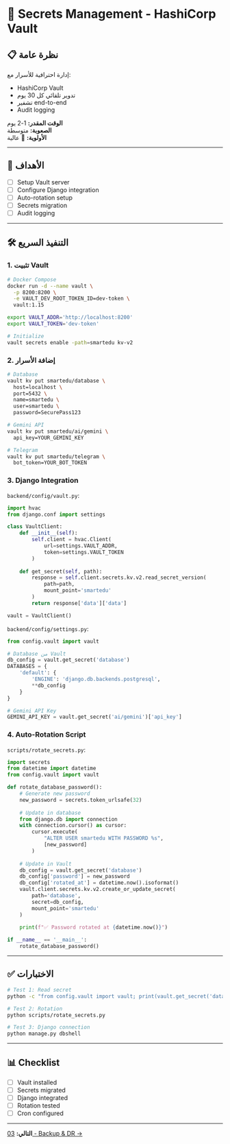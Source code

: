# 🔐 Secrets Management - HashiCorp Vault

## 📋 نظرة عامة

إدارة احترافية للأسرار مع:
- HashiCorp Vault
- تدوير تلقائي كل 30 يوم
- تشفير end-to-end
- Audit logging

**الوقت المقدر:** 1-2 يوم  
**الصعوبة:** متوسطة  
**الأولوية:** 🔴 عالية

---

## 🎯 الأهداف

- [ ] Setup Vault server
- [ ] Configure Django integration
- [ ] Auto-rotation setup
- [ ] Secrets migration
- [ ] Audit logging

---

## 🛠️ التنفيذ السريع

### **1. تثبيت Vault**

```bash
# Docker Compose
docker run -d --name vault \
  -p 8200:8200 \
  -e VAULT_DEV_ROOT_TOKEN_ID=dev-token \
  vault:1.15

export VAULT_ADDR='http://localhost:8200'
export VAULT_TOKEN='dev-token'

# Initialize
vault secrets enable -path=smartedu kv-v2
```

### **2. إضافة الأسرار**

```bash
# Database
vault kv put smartedu/database \
  host=localhost \
  port=5432 \
  name=smartedu \
  user=smartedu \
  password=SecurePass123

# Gemini API
vault kv put smartedu/ai/gemini \
  api_key=YOUR_GEMINI_KEY

# Telegram
vault kv put smartedu/telegram \
  bot_token=YOUR_BOT_TOKEN
```

### **3. Django Integration**

`backend/config/vault.py`:

```python
import hvac
from django.conf import settings

class VaultClient:
    def __init__(self):
        self.client = hvac.Client(
            url=settings.VAULT_ADDR,
            token=settings.VAULT_TOKEN
        )
    
    def get_secret(self, path):
        response = self.client.secrets.kv.v2.read_secret_version(
            path=path,
            mount_point='smartedu'
        )
        return response['data']['data']

vault = VaultClient()
```

`backend/config/settings.py`:

```python
from config.vault import vault

# Database من Vault
db_config = vault.get_secret('database')
DATABASES = {
    'default': {
        'ENGINE': 'django.db.backends.postgresql',
        **db_config
    }
}

# Gemini API Key
GEMINI_API_KEY = vault.get_secret('ai/gemini')['api_key']
```

### **4. Auto-Rotation Script**

`scripts/rotate_secrets.py`:

```python
import secrets
from datetime import datetime
from config.vault import vault

def rotate_database_password():
    # Generate new password
    new_password = secrets.token_urlsafe(32)
    
    # Update in database
    from django.db import connection
    with connection.cursor() as cursor:
        cursor.execute(
            "ALTER USER smartedu WITH PASSWORD %s",
            [new_password]
        )
    
    # Update in Vault
    db_config = vault.get_secret('database')
    db_config['password'] = new_password
    db_config['rotated_at'] = datetime.now().isoformat()
    vault.client.secrets.kv.v2.create_or_update_secret(
        path='database',
        secret=db_config,
        mount_point='smartedu'
    )
    
    print(f"✅ Password rotated at {datetime.now()}")

if __name__ == '__main__':
    rotate_database_password()
```

---

## ✅ الاختبارات

```bash
# Test 1: Read secret
python -c "from config.vault import vault; print(vault.get_secret('database'))"

# Test 2: Rotation
python scripts/rotate_secrets.py

# Test 3: Django connection
python manage.py dbshell
```

---

## 📊 Checklist

- [ ] Vault installed
- [ ] Secrets migrated
- [ ] Django integrated
- [ ] Rotation tested
- [ ] Cron configured

---

**التالي:** [03 - Backup & DR →](./03_BACKUP_DISASTER_RECOVERY.md)

